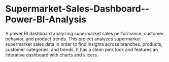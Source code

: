 # Supermarket-Sales-Dashboard--Power-BI-Analysis
A power BI dashboard analyzing supermarket sales performance, customer behavior, and product trends.
This project analyzes supermarket supermarket sales data in order to find insights across branches, products, customer categories, and trends. It has a clean pink look and features an interative dashboard with charts and slicers.
